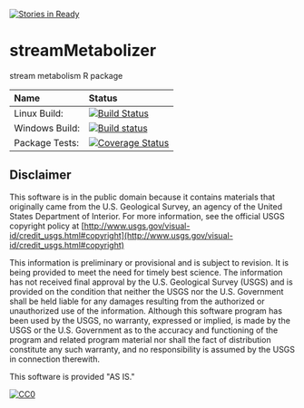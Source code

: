 [![Stories in Ready](https://badge.waffle.io/USGS-R/streamMetabolizer.png?label=ready&title=Ready)](https://waffle.io/USGS-R/streamMetabolizer)
# streamMetabolizer
stream metabolism R package

| Name       | Status           |  
| :------------ |:-------------|  
| Linux Build: | [![Build Status](https://travis-ci.org/USGS-R/streamMetabolizer.svg)](https://travis-ci.org/USGS-R/streamMetabolizer)  |
| Windows Build: | [![Build status](https://ci.appveyor.com/api/projects/status/n2u0tpmkaetj7kjp/branch/master?svg=true)](https://ci.appveyor.com/project/jread-usgs/streammetabolizer/branch/master) |  
| Package Tests: | [![Coverage Status](https://coveralls.io/repos/USGS-R/streamMetabolizer/badge.svg?branch=master&service=github)](https://coveralls.io/github/USGS-R/streamMetabolizer?branch=master) |  


Disclaimer
----------
This software is in the public domain because it contains materials that originally came from the U.S. Geological Survey, an agency of the United States Department of Interior. For more information, see the official USGS copyright policy at [http://www.usgs.gov/visual-id/credit_usgs.html#copyright](http://www.usgs.gov/visual-id/credit_usgs.html#copyright)

This information is preliminary or provisional and is subject to revision. It is being provided to meet the need for timely best science. The information has not received final approval by the U.S. Geological Survey (USGS) and is provided on the condition that neither the USGS nor the U.S. Government shall be held liable for any damages resulting from the authorized or unauthorized use of the information. Although this software program has been used by the USGS, no warranty, expressed or implied, is made by the USGS or the U.S. Government as to the accuracy and functioning of the program and related program material nor shall the fact of distribution constitute any such warranty, and no responsibility is assumed by the USGS in connection therewith.

This software is provided "AS IS."


 [
    ![CC0](http://i.creativecommons.org/p/zero/1.0/88x31.png)
  ](http://creativecommons.org/publicdomain/zero/1.0/)
